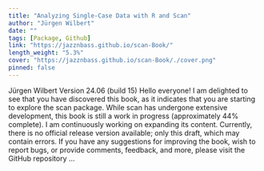```yaml
---
title: "Analyzing Single-Case Data with R and Scan"
author: "Jürgen Wilbert"
date: ""
tags: [Package, Github]
link: "https://jazznbass.github.io/scan-Book/"
length_weight: "5.3%"
cover: "https://jazznbass.github.io/scan-Book/./cover.png"
pinned: false
---
```


Jürgen Wilbert Version 24.06 (build 15) Hello everyone! I am delighted to see that you have discovered this book, as it indicates that you are starting to explore the scan package. While scan has undergone extensive development, this book is still a work in progress (approximately 44% complete). I am continuously working on expanding its content. Currently, there is no official release version available; only this draft, which may contain errors. If you have any suggestions for improving the book, wish to report bugs, or provide comments, feedback, and more, please visit the GitHub repository  ...
